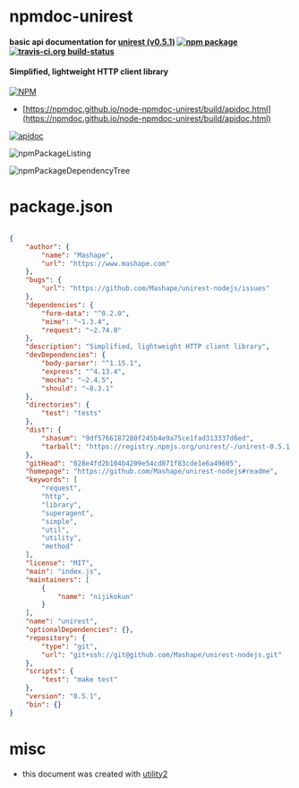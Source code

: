 # npmdoc-unirest

#### basic api documentation for  [unirest (v0.5.1)](https://github.com/Mashape/unirest-nodejs#readme)  [![npm package](https://img.shields.io/npm/v/npmdoc-unirest.svg?style=flat-square)](https://www.npmjs.org/package/npmdoc-unirest) [![travis-ci.org build-status](https://api.travis-ci.org/npmdoc/node-npmdoc-unirest.svg)](https://travis-ci.org/npmdoc/node-npmdoc-unirest)

#### Simplified, lightweight HTTP client library

[![NPM](https://nodei.co/npm/unirest.png?downloads=true&downloadRank=true&stars=true)](https://www.npmjs.com/package/unirest)

- [https://npmdoc.github.io/node-npmdoc-unirest/build/apidoc.html](https://npmdoc.github.io/node-npmdoc-unirest/build/apidoc.html)

[![apidoc](https://npmdoc.github.io/node-npmdoc-unirest/build/screenCapture.buildCi.browser.%252Ftmp%252Fbuild%252Fapidoc.html.png)](https://npmdoc.github.io/node-npmdoc-unirest/build/apidoc.html)

![npmPackageListing](https://npmdoc.github.io/node-npmdoc-unirest/build/screenCapture.npmPackageListing.svg)

![npmPackageDependencyTree](https://npmdoc.github.io/node-npmdoc-unirest/build/screenCapture.npmPackageDependencyTree.svg)



# package.json

```json

{
    "author": {
        "name": "Mashape",
        "url": "https://www.mashape.com"
    },
    "bugs": {
        "url": "https://github.com/Mashape/unirest-nodejs/issues"
    },
    "dependencies": {
        "form-data": "^0.2.0",
        "mime": "~1.3.4",
        "request": "~2.74.0"
    },
    "description": "Simplified, lightweight HTTP client library",
    "devDependencies": {
        "body-parser": "^1.15.1",
        "express": "^4.13.4",
        "mocha": "~2.4.5",
        "should": "~8.3.1"
    },
    "directories": {
        "test": "tests"
    },
    "dist": {
        "shasum": "9df5766187280f245b4e9a75ce1fad313337d6ed",
        "tarball": "https://registry.npmjs.org/unirest/-/unirest-0.5.1.tgz"
    },
    "gitHead": "028e4fd2b104b4209e54cd871f83cde1e6a49605",
    "homepage": "https://github.com/Mashape/unirest-nodejs#readme",
    "keywords": [
        "request",
        "http",
        "library",
        "superagent",
        "simple",
        "util",
        "utility",
        "method"
    ],
    "license": "MIT",
    "main": "index.js",
    "maintainers": [
        {
            "name": "nijikokun"
        }
    ],
    "name": "unirest",
    "optionalDependencies": {},
    "repository": {
        "type": "git",
        "url": "git+ssh://git@github.com/Mashape/unirest-nodejs.git"
    },
    "scripts": {
        "test": "make test"
    },
    "version": "0.5.1",
    "bin": {}
}
```



# misc
- this document was created with [utility2](https://github.com/kaizhu256/node-utility2)
